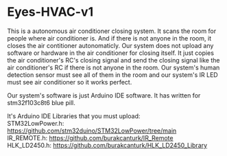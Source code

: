 # Eyes-HVAC-v1

This is a autonomous air conditioner closing system. It scans the room for people where air conditioner is. And if there is not anyone in the room, it closes the air contitioner autonomaticly. Our system does not upload any software or hardware in the air conditioner for closing itself. It just copies the air conditioner's RC's closing signal and send the closing signal like the air conditioner's RC if there is not anyone in the room. Our system's human detection sensor must see all of them in the room and our system's IR LED must see air conditioner so it works perfect.

Our system's software is just Arduino IDE software. It has written for stm32f103c8t6 blue pill.

It's Arduino IDE Libraries that you must upload:<br>
STM32LowPower.h: https://github.com/stm32duino/STM32LowPower/tree/main<br>
IR_REMOTE.h:     https://github.com/burakcanturk/IR_Remote<br>
HLK_LD2450.h:    https://github.com/burakcanturk/HLK_LD2450_Library<br>
